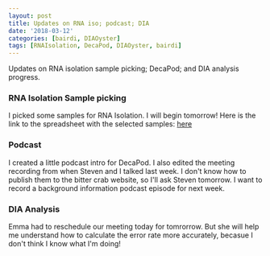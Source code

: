 ```yaml
---
layout: post
title: Updates on RNA iso; podcast; DIA
date: '2018-03-12'
categories: [bairdi, DIAOyster]
tags: [RNAIsolation, DecaPod, DIAOyster, bairdi]
---
```


Updates on RNA isolation sample picking; DecaPod; and DIA analysis progress.

### RNA Isolation Sample picking

I picked some samples for RNA Isolation. I will begin tomorrow! Here is the link to the spreadsheet with the selected samples: [here](http://owl.fish.washington.edu/scaphapoda/grace/Crab-project/samples-for-RNA-isolation.xlsx)

### Podcast

I created a little podcast intro for DecaPod. I also edited the meeting recording from when Steven and I talked last week. I don't know how to publish them to the bitter crab website, so I'll ask Steven tomorrow. I want to record a background information podcast episode for next week. 

### DIA Analysis

Emma had to reschedule our meeting today for tomrorrow. But she will help me understand how to calculate the error rate more accurately, becasue I don't think I know what I'm doing!

